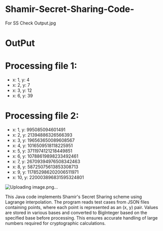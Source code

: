 # Shamir-Secret-Sharing-Code-
For SS Check Output.jpg
# **OutPut** 
# Processing file 1:
- x: 1, y: 4
- x: 2, y: 7
- x: 3, y: 12
- x: 6, y: 39
# Processing file 2:
- x: 1, y: 995085094601491
- x: 2, y: 21394886326566393
- x: 3, y: 196563650089608567
- x: 4, y: 1016509518118225951
- x: 5, y: 3711974121218449851
- x: 6, y: 10788619898233492461
- x: 7, y: 26709394976508342463
- x: 8, y: 58725075613853308713
- x: 9, y: 117852986202006511971
- x: 10, y: 220003896831595324801

![Uploading image.png…]()


This Java code implements Shamir's Secret Sharing scheme using Lagrange interpolation. The program reads test cases from JSON files containing points, where each point is represented as an (x, y) pair. Values are stored in various bases and converted to BigInteger based on the specified base before processing. This ensures accurate handling of large numbers required for cryptographic calculations.
